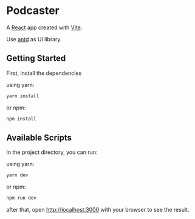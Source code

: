 # Podcaster

A [React](https://reactjs.org/) app created with [Vite](https://vitejs.dev/).

Use [antd](https://ant.design/) as UI library.

## Getting Started

First, install the dependencies

using yarn:

```bash
yarn install
```

or npm:

```bash
npm install
```

## Available Scripts

In the project directory, you can run:

using yarn:

```bash
yarn dev
```

or npm:

```bash
npm run dev
```

after that, open [http://localhost:3000](http://localhost:3000) with your browser to see the result.
